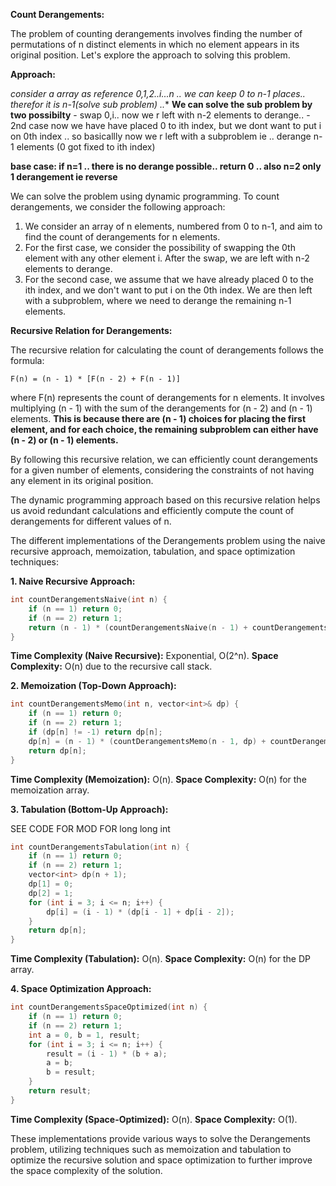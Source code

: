 **Count Derangements:**

The problem of counting derangements involves finding the number of permutations of n distinct elements in which no element appears in its original position. Let's explore the approach to solving this problem.

**Approach:**

 **consider a array as reference 0,1,2..i...n ..  we can keep 0 to n-1 places.. therefor it is n-1*(solve sub problem) ..**
    **We can solve the sub problem by two possibilty** 
        - swap 0,i.. now we r left with n-2 elements to derange.. 
        - 2nd case now we have have placed 0 to ith index, but we dont want to put i on 0th index .. so basicallly now we r left with a subproblem ie .. derange n-1 elements (0 got fixed to ith index)

 **base case: if n=1 .. there is no derange possible.. return 0 .. also n=2 only 1 derangement ie reverse**

We can solve the problem using dynamic programming. To count derangements, we consider the following approach:

1. We consider an array of n elements, numbered from 0 to n-1, and aim to find the count of derangements for n elements.
2. For the first case, we consider the possibility of swapping the 0th element with any other element i. After the swap, we are left with n-2 elements to derange.
3. For the second case, we assume that we have already placed 0 to the ith index, and we don't want to put i on the 0th index. We are then left with a subproblem, where we need to derange the remaining n-1 elements.

**Recursive Relation for Derangements:**

The recursive relation for calculating the count of derangements follows the formula:

```
F(n) = (n - 1) * [F(n - 2) + F(n - 1)]
```

where F(n) represents the count of derangements for n elements. It involves multiplying (n - 1) with the sum of the derangements for (n - 2) and (n - 1) elements. **This is because there are (n - 1) choices for placing the first element, and for each choice, the remaining subproblem can either have (n - 2) or (n - 1) elements.**

By following this recursive relation, we can efficiently count derangements for a given number of elements, considering the constraints of not having any element in its original position.

The dynamic programming approach based on this recursive relation helps us avoid redundant calculations and efficiently compute the count of derangements for different values of n.

The different implementations of the Derangements problem using the naive recursive approach, memoization, tabulation, and space optimization techniques:

**1. Naive Recursive Approach:**

```cpp
int countDerangementsNaive(int n) {
    if (n == 1) return 0;
    if (n == 2) return 1;
    return (n - 1) * (countDerangementsNaive(n - 1) + countDerangementsNaive(n - 2));
}
```

**Time Complexity (Naive Recursive):** Exponential, O(2^n).
**Space Complexity:** O(n) due to the recursive call stack.

**2. Memoization (Top-Down Approach):**

```cpp
int countDerangementsMemo(int n, vector<int>& dp) {
    if (n == 1) return 0;
    if (n == 2) return 1;
    if (dp[n] != -1) return dp[n];
    dp[n] = (n - 1) * (countDerangementsMemo(n - 1, dp) + countDerangementsMemo(n - 2, dp));
    return dp[n];
}
```

**Time Complexity (Memoization):** O(n).
**Space Complexity:** O(n) for the memoization array.

**3. Tabulation (Bottom-Up Approach):**

SEE CODE FOR MOD FOR long long int
```cpp
int countDerangementsTabulation(int n) {
    if (n == 1) return 0;
    if (n == 2) return 1;
    vector<int> dp(n + 1);
    dp[1] = 0;
    dp[2] = 1;
    for (int i = 3; i <= n; i++) {
        dp[i] = (i - 1) * (dp[i - 1] + dp[i - 2]);
    }
    return dp[n];
}
```

**Time Complexity (Tabulation):** O(n).
**Space Complexity:** O(n) for the DP array.

**4. Space Optimization Approach:**

```cpp
int countDerangementsSpaceOptimized(int n) {
    if (n == 1) return 0;
    if (n == 2) return 1;
    int a = 0, b = 1, result;
    for (int i = 3; i <= n; i++) {
        result = (i - 1) * (b + a);
        a = b;
        b = result;
    }
    return result;
}
```

**Time Complexity (Space-Optimized):** O(n).
**Space Complexity:** O(1).

These implementations provide various ways to solve the Derangements problem, utilizing techniques such as memoization and tabulation to optimize the recursive solution and space optimization to further improve the space complexity of the solution.